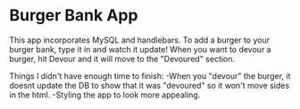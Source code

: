 # Burger Bank App

This app incorporates MySQL and handlebars. To add a burger to your burger bank, type it in and watch it update! When you want to devour a burger, hit Devour and it will move to the "Devoured" section.

Things I didn't have enough time to finish:
-When you "devour" the burger, it doesnt update the DB to show that it was "devoured" so it won't move sides in the html.
-Styling the app to look more appealing.